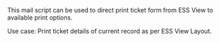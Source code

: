 This mail script can be used to direct print ticket form from ESS View to available print options.

Use case: Print ticket details of current record as per ESS View Layout.
